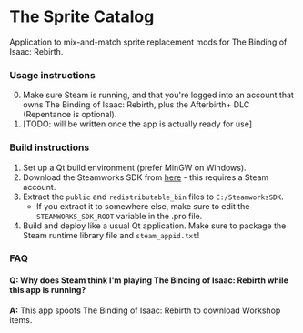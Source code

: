 # The Sprite Catalog
Application to mix-and-match sprite replacement mods for The Binding of Isaac: Rebirth.

### Usage instructions
0. Make sure Steam is running, and that you're logged into an account that owns The Binding of Isaac: Rebirth, plus the Afterbirth+ DLC (Repentance is optional).
1. [TODO: will be written once the app is actually ready for use]

### Build instructions
1. Set up a Qt build environment (prefer MinGW on Windows).
2. Download the Steamworks SDK from [here](https://partner.steamgames.com/downloads/steamworks_sdk.zip) - this requires a Steam account.
3. Extract the `public` and `redistributable_bin` files to `C:/SteamworksSDK`.
    - If you extract it to somewhere else, make sure to edit the `STEAMWORKS_SDK_ROOT` variable in the .pro file.
4. Build and deploy like a usual Qt application. Make sure to package the Steam runtime library file and `steam_appid.txt`!

### FAQ
#### Q: Why does Steam think I'm playing The Binding of Isaac: Rebirth while this app is running?
**A:** This app spoofs The Binding of Isaac: Rebirth to download Workshop items.
